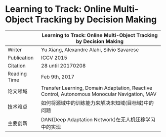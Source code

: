 # Learning to Track: Online Multi-Object Tracking by Decision Making
|               | Learning to Track: Online Multi-Object Tracking by Decision Making |
| ------------- | -------------            |
| Writer | Yu Xiang, Alexandre Alahi, Silvio Savarese |
| Publication | ICCV 2015 |
| Citation | 28 until 20170208   |
| Reading Time | Feb 9th, 2017       |
| 论文领域 | Transfer Learning, Domain Adaptation, Reactive Control, Autonomous Monocular Navigation, MAV |  
| 技术难点 | 如何将源域中的训练能力来解决未知域(目标域)中的问题 |
| 主要创新 | DAN(Deep Adaptation Network)在无人机迁移学习中的实现 |
